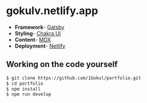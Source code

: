 # gokulv.netlify.app

- **Framework**- [Gatsby](https://www.gatsbyjs.com)
- **Styling**- [Chakra UI](https://chakra-ui.com)
- **Content**- [MDX](https://github.com/mdx-js/mdx)
- **Deployment**- [Netlify](https://www.netlify.com)

## Working on the code yourself

```bash
$ git clone https://github.com/1Gokul/portfolio.git
$ cd portfolio
$ npm install
$ npm run develop
 ```

